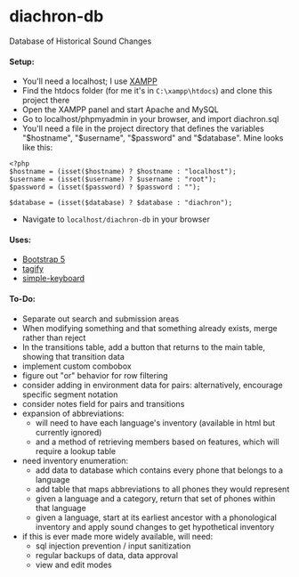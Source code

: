 # diachron-db
Database of Historical Sound Changes

#### Setup:
+ You'll need a localhost; I use [XAMPP](https://www.apachefriends.org/)
+ Find the htdocs folder (for me it's in <code>C:\xampp\htdocs</code>) and clone this project there
+ Open the XAMPP panel and start Apache and MySQL
+ Go to localhost/phpmyadmin in your browser, and import diachron.sql
+ You'll need a file in the project directory that defines the variables "\$hostname", "\$username", "\$password" and "\$database". Mine looks like this:
```
<?php
$hostname = (isset($hostname) ? $hostname : "localhost");
$username = (isset($username) ? $username : "root");
$password = (isset($password) ? $password : "");

$database = (isset($database) ? $database : "diachron");
```

+ Navigate to <code>localhost/diachron-db</code> in your browser

#### Uses:
+ [Bootstrap 5](https://getbootstrap.com/)
+ [tagify](https://yaireo.github.io/tagify/)
+ [simple-keyboard](https://hodgef.com/simple-keyboard/)

#### To-Do:
+ Separate out search and submission areas
+ When modifying something and that something already exists, merge rather than reject
+ In the transitions table, add a button that returns to the main table, showing that transition data
+ implement custom combobox
+ figure out "or" behavior for row filtering
+ consider adding in environment data for pairs: alternatively, encourage specific segment notation
+ consider notes field for pairs and transitions
+ expansion of abbreviations: 
  + will need to have each language's inventory (available in html but currently ignored)
  + and a method of retrieving members based on features, which will require a lookup table
+ need inventory enumeration:
  + add data to database which contains every phone that belongs to a language
  + add table that maps abbreviations to all phones they would represent
  + given a language and a category, return that set of phones within that language
  + given a language, start at its earliest ancestor with a phonological inventory and apply sound changes to get hypothetical inventory
+ if this is ever made more widely available, will need:
  + sql injection prevention / input sanitization
  + regular backups of data, data approval
  + view and edit modes
